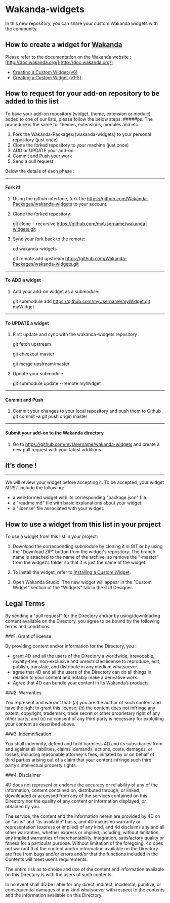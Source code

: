 # Wakanda-widgets

In this new repository, you can share your custom Wakanda widgets with the community.

## How to create a widget for [Wakanda](http://wakanda.org)

Please refer to the documentation on the Wakanda website : [http://doc.wakanda.org/](http://doc.wakanda.org/)

* [Creating a Custom Widget (v6)](http://doc.wakanda.org/Wakanda0.DevBranch/help/Title/en/page3849.html)
* [Creating a Custom Widget (v1-5)](http://doc.wakanda.org/WakandaStudio0/help/Title/en/page2040.html)

## How to request for your add-on repository to be added to this list

To have your add-on repository (widget, theme, extension or module) added to one of our lists, please follow the below steps:
#####ps. The procedure is the same for themes, extensions, modules and etc. 

1. Fork the Wakanda-Packages/{wakanda-widgets} to your personal repository (just once)
2. Clone the forked repository to your machine (just once)
3. ADD or UPDATE your add-on 
4. Commit and Push your work
5. Send a pull request

Below the details of each phase :

***

#### Fork it!

1. Using the github interface, fork the https://github.com/Wakanda-Packages/wakanda-widgets to your account. 

2. Clone the forked repository:

	git clone --recursive https://github.com/myUsername/wakanda-widgets.git


3. Sync your fork back to the remote:

	cd wakanda-widgets
	
	git remote add upstream https://github.com/Wakanda-Packages/wakanda-widgets.git

***

#### To ADD a widget 

1. Add your add-on widget as a submodule:

	git submodule add https://github.com/myUsername/myWidget.git myWidget

***

#### To UPDATE a widget 

1. First update and sync with the wakanda-widgets repository :

	git fetch upstream 

	git checkout master 

	git merge upstream/master
	

2. Update your submodule 

	git submodule update --remote myWidget

***


#### Commit and Push

1. Commit your changes to your local repository and push them to Github
	git commit -a
	git push origin master

***

#### Submit your add-on to the Wakanda directory

1. Go to https://github.com/myUsername/wakanda-widgets and create a new pull request with your latest additions. 

## It’s done !

***

We will review your widget before accepting it. To be accepted, your widget *MUST* include the following:

* a well-formed widget with its corresponding "package.json" file.
* a "readme.md" file with basic explanations about your widget.
* a "license" file associated with your widget.

## How to use a widget from this list in your project
To use a widget from this list in your project:

1. Download the corresponding submodule by cloning it in GIT or by using the "Download ZIP" button from the widget's repository. The branch name is attached to the name of the archive, so remove the "-master" from the widget's folder so that it is just the name of the widget.

2. To install the widget, refer to [Installing a Custom Widget](http://doc.wakanda.org/WakandaStudio0/help/Title/en/page3869.html#1027761).

3. Open Wakanda Studio.
The new widget will appear in the "Custom Widget" section of the "Widgets" tab in the GUI Designer.


## Legal Terms

By sending a "pull request" for the Directory and/or by using/downloading content available on the Directory, you agree to be bound by the following terms and conditions. 

###1. Grant of license

 By providing content and/or information for the Directory, you :

 * grant 4D and all the users of the Directory a worldwide, irrevocable, royalty-free, non-exclusive and unrestricted license to reproduce, edit, publish, translate, and distribute in any medium whatsoever. 
 * agree that 4D and all the users of the Directory can do all things in relation to your content and notably make a derivative work.
 * Agree that 4D can bundle your content in its Wakanda’s products.

###2. Warranties

 You represent and warrant that: (a) you are the author of such content and have the right to grant this license; (b) the content does not infringe any patent, copyright, trademark, trade secret or other proprietary right of any other party; and (c) no consent of any third party is necessary for exploiting your content as described above.

###3. Indemnification

 You shall indemnify, defend and hold harmless 4D and its subsidiaries from and against all liabilities, claims, demands, actions, costs, damages, or losses, including reasonable attorney's fees, initiated by or on behalf of third parties arising out of a claim that your content infringe such third party’s intellectual property rights. 

###4. Disclaimer 

 4D does not represent or endorse the accuracy or reliability of any of the information, content contained on, distributed through, or linked, downloaded or accessed from any of the services contained on this Directory nor the quality of any content or information displayed, or obtained by you. 

 The service, the content and the information herein are provided by 4D on an "as is" and “as available” basis, and 4D makes no warranty or representation (express or implied) of any kind, and 4d disclaims any and all other warranties, whether express or implied, including, without limitation, any implied warranties of merchantability, integration, satisfactory quality or fitness for a particular purpose.  Without limitation of the foregoing, 4d does not warrant that the content and/or information available on the Directory are free from bugs and/or errors and/or that the functions included in the Contents will meet user’s requirements. 

 The entire risk as to choice and use of the content and information available on this Directory is with the users of such contents.

 In no event shall 4D be liable for any direct, indirect, incidental, punitive, or consequential damages of any kind whatsoever with respect to the contents and the information available on this Directory.

